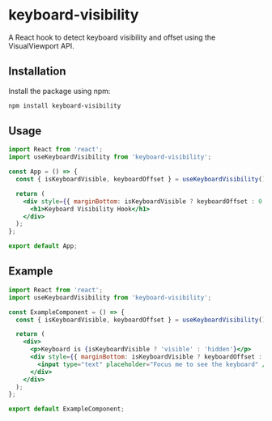 # keyboard-visibility

A React hook to detect keyboard visibility and offset using the VisualViewport API.

## Installation

Install the package using npm:

```bash
npm install keyboard-visibility
```

## Usage

```jsx
import React from 'react';
import useKeyboardVisibility from 'keyboard-visibility';

const App = () => {
  const { isKeyboardVisible, keyboardOffset } = useKeyboardVisibility();

  return (
    <div style={{ marginBottom: isKeyboardVisible ? keyboardOffset : 0 }}>
      <h1>Keyboard Visibility Hook</h1>
    </div>
  );
};

export default App;
```


## Example
```jsx
import React from 'react';
import useKeyboardVisibility from 'keyboard-visibility';

const ExampleComponent = () => {
  const { isKeyboardVisible, keyboardOffset } = useKeyboardVisibility();

  return (
    <div>
      <p>Keyboard is {isKeyboardVisible ? 'visible' : 'hidden'}</p>
      <div style={{ marginBottom: isKeyboardVisible ? keyboardOffset : 0 }}>
        <input type="text" placeholder="Focus me to see the keyboard" />
      </div>
    </div>
  );
};

export default ExampleComponent;
```